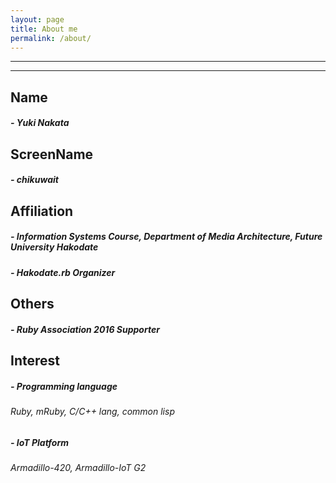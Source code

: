 ```yaml
---
layout: page
title: About me
permalink: /about/
---
```

***
***

## Name
##### - Yuki Nakata
## ScreenName
##### - chikuwait
## Affiliation
##### - Information Systems Course, Department of Media Architecture, Future University Hakodate
##### - Hakodate.rb Organizer
## Others
##### - Ruby Association 2016 Supporter
## Interest
##### - Programming language
######   Ruby, mRuby, C/C++ lang, common lisp
##### - IoT Platform
######   Armadillo-420, Armadillo-IoT G2
